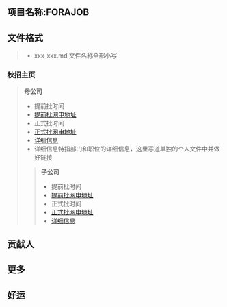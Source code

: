 ## 项目名称:FORAJOB

## 文件格式

>- xxx_xxx.md 文件名称全部小写

### 秋招主页

>**母公司**
>- 提前批时间
>- [提前批网申地址](网址)
>- 正式批时间
>- [正式批网申地址](网址)
>- [详细信息](链接个人文件) 
>-  详细信息特指部门和职位的详细信息，这里写道单独的个人文件中并做好链接
>> **子公司**
>>- 提前批时间
>>- [提前批网申地址]()
>>- 正式批时间
>>- [正式批网申地址]()
>>- [详细信息]()

## 贡献人

## 更多

## 好运
